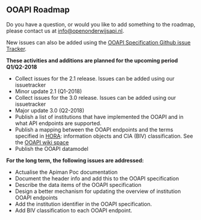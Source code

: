 ## OOAPI Roadmap

Do you have a question, or would you like to add something to the roadmap, 
please contact us at  info@openonderwijsapi.nl.

New issues can also be added using the [OOAPI Specification Github issue Tracker](https://github.com/open-education-api/specification/issues).

**These activities and additions are planned for the upcoming period
Q1/Q2-2018**

- Collect issues for the 2.1 release. Issues can be added using our
issuetracker
- Minor update 2.1 (Q1-2018)
- Collect issues for the 3.0 release. Issues can be added using our
issuetracker
- Major update 3.0 (Q2-2018)
- Publish a list of institutions that have implemented the OOAPI and in
what API endpoints are supported.
- Publish a mapping between the OOAPI endpoints and the terms specified
in [HORA](https://www.wikixl.nl/wiki/hora/index.php/Hoofdpagina): information objects and CIA (BIV) classification. 
See the [OOAPI wiki space](https://github.com/open-education-api/specification/wiki/Mapping-HORA---OOAPI)
- Publish the OOAPI datamodel

**For the long term, the following issues are addressed:**
- Actualise the Apiman Poc documentation
- Document the header info and add this to the OOAPI specification
- Describe the data items of the OOAPI specification
- Design a better mechanism for updating the overview of institution
OOAPI endpoints
- Add the institution identifier in the OOAPI specification.
- Add BIV classification to each OOAPI endpoint.
